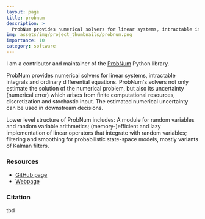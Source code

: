 ```yaml
---
layout: page
title: probnum
description: >
  ProbNum provides numerical solvers for linear systems, intractable integrals and ordinary differential equations.
img: assets/img/project_thumbnails/probnum.png
importance: 10
category: software
---
```


I am a contributor and maintainer of the [ProbNum](https://github.com/probabilistic-numerics/probnum) Python library.

ProbNum provides numerical solvers for linear systems, intractable integrals and ordinary differential equations.
ProbNum's solvers not only estimate the solution of the numerical problem, but also its uncertainty (numerical error) which 
arises from finite computational resources, discretization and stochastic input. 
The estimated numerical uncertainty can be used in downstream decisions.

Lower level structure of ProbNum includes: A module for random variables and random variable arithmetics;
(memory-)efficient and lazy implementation of linear operators that integrate with random variables;
filtering and smoothing for probabilistic state-space models, mostly variants of Kalman filters.

### Resources

- [GitHub page](https://github.com/probabilistic-numerics/probnum) 
- [Webpage](http://pobnum.org) 


### Citation

tbd
